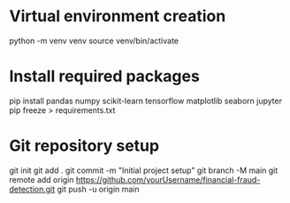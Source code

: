 
# Virtual environment creation

python -m venv venv
source venv/bin/activate

# Install required packages

pip install pandas numpy scikit-learn tensorflow matplotlib seaborn jupyter
pip freeze > requirements.txt

# Git repository setup

git init
git add .
git commit -m "Initial project setup"
git branch -M main
git remote add origin https://github.com/yourUsername/financial-fraud-detection.git
git push -u origin main
